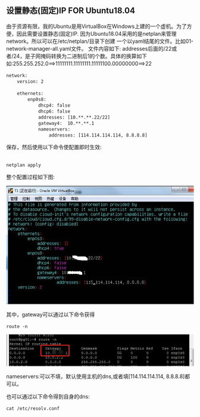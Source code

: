 ## 设置静态(固定)IP FOR Ubuntu18.04

由于资源有限，我的Ubuntu是用VirtualBox在Windows上建的一个虚机。为了方便，因此需要设置静态(固定)IP.
因为Ubuntu18.04采用的是netplan来管理network。所以可以在/etc/netplan/目录下创建 
一个以yaml结尾的文件。比如01-network-manager-all.yaml文件。 
文件内容如下:
addresses后面的/22或者/24，是子网掩码转换为二进制后1的个数。具体的换算如下如:255.255.252.0==>11111111.11111111.11111100.00000000==>22

```shell
network:
    version: 2
    
    ethernets:
        enp0s8:
            dhcp4: false
            dhcp6: false                        
            addresses: [10.**.**.22/22]
            gateway4:  10.**.**.1
            nameservers:
                addresses: [114.114.114.114, 8.8.8.8]
```



保存，然后使用以下命令使配置即时生效:

```shell

netplan apply
```

整个配置过程如下图:

![set fix ip](./images/20181107_01_set_fix_ip.jpg)



其中，gateway可以通过以下命令获得

```shell
route -n
```
![route n](./images/route_n.jpg)



nameservers:可以不填，默认使用主机的dns,或者填[114.114.114.114, 8.8.8.8]都可以。

也可以通过以下命令得到自身的dns:

```shell
cat /etc/resolv.conf
```





